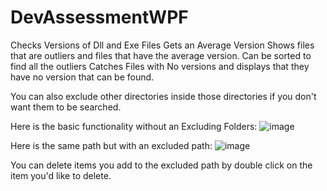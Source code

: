 # DevAssessmentWPF

Checks Versions of Dll and Exe Files
Gets an Average Version Shows files that are outliers and files that have the average version.
Can be sorted to find all the outliers
Catches Files with No versions and displays that they have no version that can be found.

You can also exclude other directories inside those directories if you don't want them to be searched.

Here is the basic functionality without an Excluding Folders:
![image](https://user-images.githubusercontent.com/20579513/102485085-cd9b8100-406f-11eb-9f86-5bf5b09ecc2f.png)

Here is the same path but with an excluded path: 
![image](https://user-images.githubusercontent.com/20579513/102485138-df7d2400-406f-11eb-8172-df4e6a7a6264.png)

You can delete items you add to the excluded path by double click on the item you'd like to delete.

